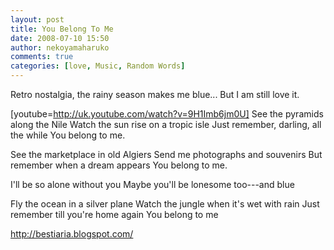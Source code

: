 ```yaml
---
layout: post
title: You Belong To Me
date: 2008-07-10 15:50
author: nekoyamaharuko
comments: true
categories: [love, Music, Random Words]
---
```

Retro nostalgia, the rainy season makes me blue... But I am still love it.

[youtube=http://uk.youtube.com/watch?v=9H1Imb6jm0U]
See the pyramids along the Nile
Watch the sun rise on a tropic isle
Just remember, darling, all the while
You belong to me.

See the marketplace in old Algiers
Send me photographs and souvenirs
But remember when a dream appears
You belong to me.

I'll be so alone without you
Maybe you'll be lonesome too---and blue

Fly the ocean in a silver plane
Watch the jungle when it's wet with rain
Just remember till you're home again
You belong to me

<a href="http://bestiaria.blogspot.com/">http://bestiaria.blogspot.com/</a>

